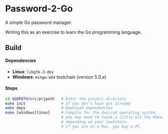 # Password-2-Go

A simple Go password manager.

Writing this as an exercise to learn the Go programming language.


## Build

#### Dependencies
- **Linux**: `libgtk-3-dev`
- **Windows**: `mingw-w64` toolchain (version 5.0.x)

#### Steps
```bash
cd $GOPATH/src/prjpath   # Enter the project directory
make init                # If you don't have gvt already
make deps                # Download dependencies
make [windows|linux]     # Compile for the desired operating system,
                         # you may need to tweak a little bit the Makefile
                         # depending on your toolchain.
                         # If you are on a Mac, you buy a PC.
```

